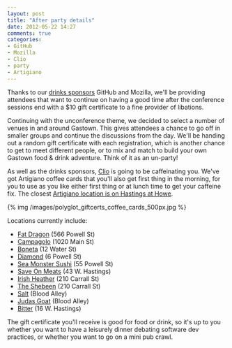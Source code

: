 ```yaml
---
layout: post
title: "After party details"
date: 2012-05-22 14:27
comments: true
categories: 
- GitHub
- Mozilla
- Clio
- party
- Artigiano
---
```


Thanks to our [drinks sponsors](/sponsors/) GitHub and Mozilla, we'll be providing attendees that want to continue on having a good time after the conference sessions end with a $10 gift certificate to a fine provider of libations.

Continuing with the unconference theme, we decided to select a number of venues in and around Gastown. This gives attendees a chance to go off in smaller groups and continue the discussions from the day. We'll be handing out a random gift certificate with each registration, which is another chance to get to meet different people, or to mix and match to build your own Gastown food & drink adventure. Think of it as an un-party!

As well as the drinks sponsors, [Clio](http://www.goclio.com/) is going to be caffeinating you. We've got Artigiano coffee cards that you'll also get first thing in the morning, for you to use as you like either first thing or at lunch time to get your caffeine fix. The closest [Artigiano location is on Hastings at Howe](https://www.caffeartigiano.com:3691/Location_Vancouver_Hastings.aspx).

{% img /images/polyglot_giftcerts_coffee_cards_500px.jpg %}

Locations currently include:

* [Fat Dragon](http://www.fatdragonbbq.com/) (566 Powell St)
* [Campagolo](http://www.campagnolorestaurant.ca/) (1020 Main St)
* [Boneta](http://boneta.ca/) (12 Water St)
* [Diamond](http://di6mond.com/) (6 Powell St)
* [Sea Monster Sushi](http://seamonstrsushi.com/) (55 Powell St)
* [Save On Meats](http://saveonmeats.ca/) (43 W. Hastings)
* [Irish Heather](http://irishheather.com/) (210 Carrall St)
* [The Shebeen](http://www.shebeen.ca/) (210 Carrall St)
* [Salt](http://www.salttastingroom.com/) (Blood Alley)
* [Judas Goat](http://www.judasgoat.ca/) (Blood Alley)
* [Bitter](http://www.bittertastingroom.com/) (16 W. Hastings)

The gift certificate you'll receive is good for food or drink, so it's up to you whether you want to have a leisurely dinner debating software dev practices, or whether you want to go on a mini pub crawl.

